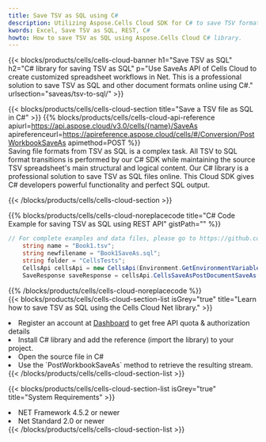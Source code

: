 ```yaml
---
title: Save TSV as SQL using C# 
description: Utilizing Aspose.Cells Cloud SDK for C# to save TSV format file as SQL format file. 
kwords: Excel, Save TSV as SQL, REST, C#
howto: How to save TSV as SQL using Aspose.Cells Cloud C# library.
---
```



{{< blocks/products/cells/cells-cloud-banner h1="Save TSV as SQL" h2="C# library for saving TSV as SQL" p="Use SaveAs API of Cells Cloud to create customized spreadsheet workflows in Net. This is a professional solution to save TSV as SQL and other document formats online using C#." urlsection="saveas/tsv-to-sql/" >}}

{{< blocks/products/cells/cells-cloud-section  title="Save a TSV file as SQL in C#" >}}
{{% blocks/products/cells/cells-cloud-api-reference  apiurl=https://api.aspose.cloud/v3.0/cells/{name}/SaveAs  apireferenceurl=https://apireference.aspose.cloud/cells/#/Conversion/PostWorkbookSaveAs  apimethod=POST %}}
<br/>
Saving file formats from TSV as SQL is a complex task. All TSV to SQL format transitions is performed by our C# SDK while maintaining the source TSV spreadsheet's main structural and logical content. Our C# library is a professional solution to save TSV as SQL files online. This Cloud SDK gives C# developers powerful functionality and perfect SQL output.

{{< /blocks/products/cells/cells-cloud-section >}}

{{% blocks/products/cells/cells-cloud-noreplacecode title="C# Code Example for saving TSV as SQL using REST API" gistPath="" %}}
  
```cs
// For complete examples and data files, please go to https://github.com/aspose-cells-cloud/aspose-cells-cloud-dotnet/
    string name = "Book1.tsv";
    string newfilename = "Book1SaveAs.sql";
    string folder = "CellsTests";
    CellsApi cellsApi = new CellsApi(Environment.GetEnvironmentVariable("ProductClientId"), Environment.GetEnvironmentVariable("ProductClientSecret"));
    SaveResponse saveResponse = cellsApi.CellsSaveAsPostDocumentSaveAs(name, null, newfilename, null,null,folder);
```
  
{{% /blocks/products/cells/cells-cloud-noreplacecode  %}}
<br/>
{{< blocks/products/cells/cells-cloud-section-list isGrey="true"  title="Learn how to save TSV as SQL using the Cells Cloud Net library." >}}
<li>Register an account at <a href="https://dashboard.aspose.cloud/">Dashboard</a> to get free API quota & authorization details</li>
<li>Install C# library and add the reference (import the library) to your project.</li>
<li>Open the source file in C#</li>
<li>Use the `PostWorkbookSaveAs` method to retrieve the resulting stream.</li>
{{< /blocks/products/cells/cells-cloud-section-list >}}

{{< blocks/products/cells/cells-cloud-section-list isGrey="true"  title="System Requirements" >}}
<li>NET Framework 4.5.2 or newer</li>
<li>Net Standard 2.0 or newer</li>
{{< /blocks/products/cells/cells-cloud-section-list >}}

